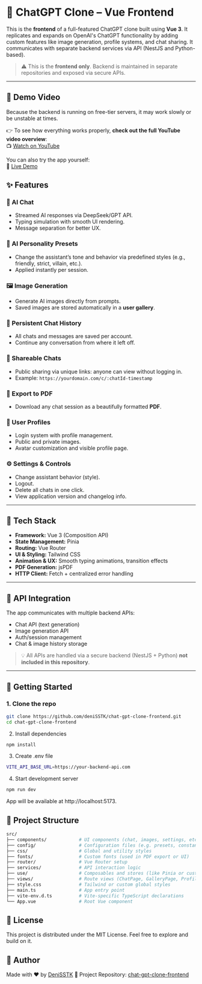 # 🧠 ChatGPT Clone – Vue Frontend

This is the **frontend** of a full-featured ChatGPT clone built using **Vue 3**. It replicates and expands on OpenAI's ChatGPT functionality by adding custom features like image generation, profile systems, and chat sharing. It communicates with separate backend services via API (NestJS and Python-based).

> ⚠️ This is the **frontend only**. Backend is maintained in separate repositories and exposed via secure APIs.

---

## 🎥 Demo Video

Because the backend is running on free-tier servers, it may work slowly or be unstable at times.

👉 To see how everything works properly, **check out the full YouTube video overview**:  
📺 [Watch on YouTube](https://www.youtube.com/watch?v=your_video_id)

You can also try the app yourself:  
🔗 [Live Demo](https://chat-gpt-clone-frontend.vercel.app)

## ✨ Features

### 💬 AI Chat
- Streamed AI responses via DeepSeek/GPT API.
- Typing simulation with smooth UI rendering.
- Message separation for better UX.

### 🧠 AI Personality Presets
- Change the assistant’s tone and behavior via predefined styles (e.g., friendly, strict, villain, etc.).
- Applied instantly per session.

### 🖼️ Image Generation
- Generate AI images directly from prompts.
- Saved images are stored automatically in a **user gallery**.

### 📁 Persistent Chat History
- All chats and messages are saved per account.
- Continue any conversation from where it left off.

### 🔗 Shareable Chats
- Public sharing via unique links: anyone can view without logging in.
- Example: `https://yourdomain.com/c/:chatId-timestamp`

### 🧾 Export to PDF
- Download any chat session as a beautifully formatted **PDF**.

### 👤 User Profiles
- Login system with profile management.
- Public and private images.
- Avatar customization and visible profile page.

### ⚙️ Settings & Controls
- Change assistant behavior (style).
- Logout.
- Delete all chats in one click.
- View application version and changelog info.

---

## 🧱 Tech Stack

- **Framework:** Vue 3 (Composition API)
- **State Management:** Pinia
- **Routing:** Vue Router
- **UI & Styling:** Tailwind CSS
- **Animation & UX:** Smooth typing animations, transition effects
- **PDF Generation:** jsPDF
- **HTTP Client:** Fetch + centralized error handling

---

## 🔌 API Integration

The app communicates with multiple backend APIs:
- Chat API (text generation)
- Image generation API
- Auth/session management
- Chat & image history storage

> 💡 All APIs are handled via a secure backend (NestJS + Python) **not included in this repository**.

---

## 🚀 Getting Started

### 1. Clone the repo

```bash
git clone https://github.com/deniSSTK/chat-gpt-clone-frontend.git
cd chat-gpt-clone-frontend
```
2. Install dependencies
```bash
npm install
```
3. Create .env file
```bash
VITE_API_BASE_URL=https://your-backend-api.com
```
4. Start development server
```bash
npm run dev
```
App will be available at http://localhost:5173.

## 📁 Project Structure

```bash
src/
├── components/            # UI components (chat, images, settings, etc.)
├── config/                # Configuration files (e.g. presets, constants)
├── css/                   # Global and utility styles
├── fonts/                 # Custom fonts (used in PDF export or UI)
├── router/                # Vue Router setup
├── services/              # API interaction logic
├── use/                   # Composables and stores (like Pinia or custom logic)
├── views/                 # Route views (ChatPage, GalleryPage, ProfilePage, etc.)
├── style.css              # Tailwind or custom global styles
├── main.ts                # App entry point
├── vite-env.d.ts          # Vite-specific TypeScript declarations
└── App.vue                # Root Vue component
```

## 📜 License
This project is distributed under the MIT License. Feel free to explore and build on it.

## 🙌 Author
Made with ♥ by [DeniSSTK](https://github.com/deniSSTK)
🔗 Project Repository: [chat-gpt-clone-frontend](https://github.com/deniSSTK/chat-gpt-clone-frontend)